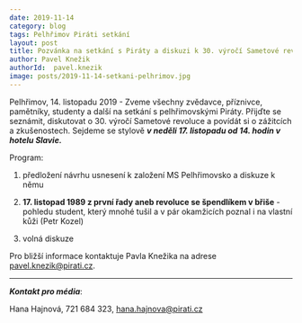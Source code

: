 ```yaml
---
date: 2019-11-14
category: blog
tags: Pelhřimov Piráti setkání
layout: post
title: Pozvánka na setkání s Piráty a diskuzi k 30. výročí Sametové revoluce v Pelhřimově
author: Pavel Knežik
authorId:  pavel.knezik
image: posts/2019-11-14-setkani-pelhrimov.jpg
---
```


Pelhřimov, 14. listopadu 2019 - Zveme všechny zvědavce, příznivce, pamětníky, studenty a další na setkání s pelhřimovskými Piráty. Přijďte se seznámit, diskutovat o 30. výročí Sametové revoluce a povídát si o zážitcích a zkušenostech. Sejdeme se stylově ***v neděli 17. listopadu od 14. hodin v hotelu Slavie.*** 

Program:

1. předložení návrhu usnesení k založení MS Pelhřimovsko a diskuze k němu

2. **17. listopad 1989 z první řady aneb revoluce se špendlíkem v břiše** - pohledu student, který mnohé tušil a v pár okamžicích poznal i na vlastní kůži (Petr Kozel)
  
3. volná diskuze

Pro bližší informace kontaktuje Pavla Knežika na adrese <pavel.knezik@pirati.cz>.

---

***Kontakt pro média***:

Hana Hajnová, 721 684 323, hana.hajnova@pirati.cz
